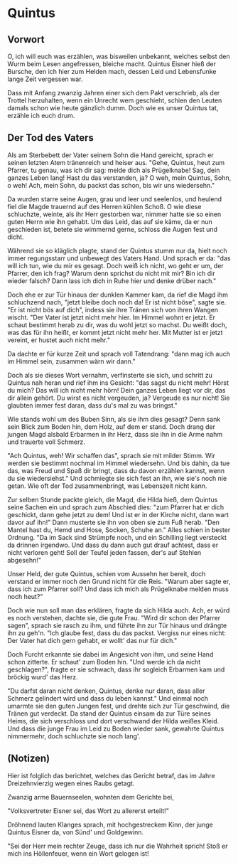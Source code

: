# Quintus

## Vorwort

O, ich will euch was erzählen, was bisweilen unbekannt, 
welches selbst den Wurm beim Lesen angefressen, bleiche macht. 
Quintus Eisner hieß der Bursche, den ich hier zum Helden mach, 
dessen Leid und Lebensfunke lange Zeit vergessen war. 

Dass mit Anfang zwanzig Jahren einer sich dem Pakt verschrieb,
als der Trottel herzuhalten, wenn ein Unrecht wem geschieht,
schien den Leuten damals schon wie heute gänzlich dumm. 
Doch wie es unser Quintus tat, erzähle ich euch drum.

## Der Tod des Vaters

Als am Sterbebett der Vater seinem Sohn die Hand gereicht,
sprach er seinen letzten Atem tränenreich und heiser aus.
"Gehe, Quintus, heut zum Pfarrer, tu genau, was ich dir sag:
melde dich als Prügelknabe! Sag, dein ganzes Leben lang!
Hast du das verstanden, ja? O weh, mein Quintus, Sohn, o weh!
Ach, mein Sohn, du packst das schon, bis wir uns wiedersehn."

Da wurden starre seine Augen, grau und leer und seelenlos,
und heulend fiel die Magde trauernd auf des Herren kühlen Schoß.
O wie diese schluchzte, weinte, als ihr Herr gestorben war,
nimmer hatte sie so einen guten Herrn wie ihn gehabt. 
Um das Leid, das auf sie käme, da er nun geschieden ist,
betete sie wimmernd gerne, schloss die Augen fest und dicht.

Während sie so kläglich plagte, stand der Quintus stumm nur da,
hielt noch immer regungsstarr und unbewegt des Vaters Hand.
Und sprach er da: "das will ich tun, wie du mir es gesagt.
Doch weiß ich nicht, wo geht er um, der Pfarrer, den ich frag?
Warum denn sprichst du nicht mit mir? Bin ich dir wieder falsch?
Dann lass ich dich in Ruhe hier und denke drüber nach."

Doch ehe er zur Tür hinaus der dunklen Kammer kam,
da rief die Magd ihm schluchzend nach, "jetzt bleibe doch noch da!
Er ist nicht böse", sagte sie. "Er ist nicht bös auf dich",
indess sie ihre Tränen sich von ihren Wangen wischt.
"Der Vater ist jetzt nicht mehr hier. Im Himmel wohnt er jetzt.
Er schaut bestimmt herab zu dir, was du wohl jetzt so machst.
Du weißt doch, was das für ihn heißt, er kommt jetzt nicht mehr her.
Mit Mutter ist er jetzt vereint, er hustet auch nicht mehr."

Da dachte er für kurze Zeit und sprach voll Tatendrang:
"dann mag ich auch im Himmel sein, zusammen wärn wir dann."

Doch als sie dieses Wort vernahm, verfinsterte sie sich,
und schritt zu Quintus nah heran und rief ihm ins Gesicht:
"das sagst du nicht mehr! Hörst du mich? Das will ich nicht mehr hörn!
Dein ganzes Leben liegt vor dir, das dir allein gehört.
Du wirst es nicht vergeuden, ja? Vergeude es nur nicht!
Sie glaubten immer fest daran, dass du's mal zu was bringst."

Wie stands wohl um des Buben Sinn, als sie ihm dies gesagt?
Denn sank sein Blick zum Boden hin, dem Holz, auf dem er stand.
Doch drang der jungen Magd alsbald Erbarmen in ihr Herz, 
dass sie ihn in die Arme nahm und trauerte voll Schmerz.

"Ach Quintus, weh! Wir schaffen das", sprach sie mit milder Stimm.
Wir werden sie bestimmt nochmal im Himmel wiedersehn.
Und bis dahin, da tue das, was Freud und Spaß dir bringt,
dass du davon erzählen kannst, wenn du sie wiedersiehst."
Und schmiegte sie sich fest an ihn, wie sie's noch nie getan.
Wie oft der Tod zusammenbringt, was Lebenszeit nicht kann.

Zur selben Stunde packte gleich, die Magd, die Hilda hieß,
dem Quintus seine Sachen ein und sprach zum Abschied dies:
"zum Pfarrer hat er dich geschickt, dann gehe jetzt zu dem!
Und ist er in der Kirche nicht, dann wart davor auf ihn!"
Dann musterte sie ihn von oben sie zum Fuß herab.
"Den Mantel hast du, Hemd und Hose, Socken, Schuhe an."
Alles schien in bester Ordnung. "Da im Sack sind Strümpfe noch,
und ein Schilling liegt versteckt da drinnen irgendwo.
Und dass du dann auch gut drauf achtest, dass er nicht verloren geht!
Soll der Teufel jeden fassen, der's auf Stehlen abgesehn!"

Unser Held, der gute Quintus, schien vom Aussehn her bereit,
doch verstand er immer noch den Grund nicht für die Reis.
"Warum aber sagte er, dass ich zum Pfarrer soll?
Und dass ich mich als Prügelknabe melden muss noch heut?"

Doch wie nun soll man das erklären, fragte da sich Hilda auch.
Ach, er würd es noch verstehen, dachte sie, die gute Frau.
"Wird dir schon der Pfarrer sagen", sprach sie rasch zu ihm,
und führte ihn zur Tür hinaus und drängte ihn zu geh'n.
"Ich glaube fest, dass du das packst. Vergiss nur eines nicht:
Der Vater hat dich gern gehabt, er wollt' das nur für dich."

Doch Furcht erkannte sie dabei im Angesicht von ihm,
und seine Hand schon zitterte. Er schaut' zum Boden hin.
"Und werde ich da nicht geschlagen?", fragte er sie schwach,
dass ihr sogleich Erbarmen kam und bröckig wurd' das Herz.

"Du darfst daran nicht denken, Quintus, denke nur daran,
dass aller Schmerz gelindert wird und dass du leben kannst."
Und einmal noch umarmte sie den guten Jungen fest,
und drehte sich zur Tür geschwind, die Tränen gut verdeckt.
Da stand der Quintus einsam da zur Türe seines Heims,
die sich verschloss und dort verschwand der Hilda weißes Kleid.  
Und dass die junge Frau im Leid zu Boden wieder sank,
gewahrte Quintus nimmermehr, doch schluchzte sie noch lang'.

## (Notizen)


Hier ist folglich das berichtet, 
welches das Gericht betraf, 
das im Jahre Dreizehnvierzig 
wegen eines Raubs getagt.

Zwanzig arme Bauernseelen,
wohnten dem Gerichte bei,


"Volksvertreter Eisner sei,
das Wort zu allererst erteilt!"

Dröhnend lauten Klanges sprach,
mit hochgestreckem Kinn,
der junge Quintus Eisner da,
von Sünd' und Goldgewinn. 

"Sei der Herr mein rechter Zeuge,
dass ich nur die Wahrheit sprich!
Stoß er mich ins Höllenfeuer,
wenn ein Wort gelogen ist!
